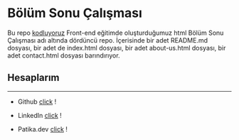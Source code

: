 # Bölüm Sonu Çalışması

Bu repo [kodluyoruz](https://kodluyoruz.org/) Front-end eğitimde oluşturduğumuz html Bölüm Sonu Çalışması adı altında dördüncü repo. İçerisinde bir adet README.md dosyası, bir adet de index.html dosyası, bir adet about-us.html dosyası, bir adet contact.html dosyası barındırıyor.

## Hesaplarım

---

* Github [click](https://github.com/altunc) !

* LinkedIn [click](https://www.linkedin.com/in/mehmetaltunc/) !

* Patika.dev [click](https://app.patika.dev/cblack) !
